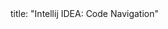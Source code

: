 <frontmatter>
title: "Intellij IDEA: Code Navigation"
</frontmatter>

<include src="unit-inPage-asFlat.md" boilerplate />